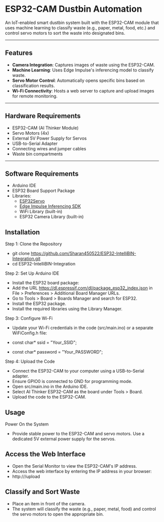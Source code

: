# ESP32-CAM Dustbin Automation

An IoT-enabled smart dustbin system built with the ESP32-CAM module that uses machine learning to classify waste (e.g., paper, metal, food, etc.) and control servo motors to sort the waste into designated bins.

---

## Features
- **Camera Integration**: Captures images of waste using the ESP32-CAM.
- **Machine Learning**: Uses Edge Impulse's inferencing model to classify waste.
- **Servo Motor Control**: Automatically opens specific bins based on classification results.
- **Wi-Fi Connectivity**: Hosts a web server to capture and upload images for remote monitoring.

---

## Hardware Requirements
- ESP32-CAM (AI Thinker Module)
- Servo Motors (4x)
- External 5V Power Supply for Servos
- USB-to-Serial Adapter
- Connecting wires and jumper cables
- Waste bin compartments

---

## Software Requirements
- Arduino IDE
- ESP32 Board Support Package
- Libraries:
  - [ESP32Servo](https://github.com/madhephaestus/ESP32Servo)
  - [Edge Impulse Inferencing SDK](https://docs.edgeimpulse.com/)
  - WiFi Library (built-in)
  - ESP32 Camera Library (built-in)


## Installation

Step 1: Clone the Repository
- git clone https://github.com/Sharan450522/ESP32-IntelliBIN-Integration.git
- cd ESP32-IntelliBIN-Integration

Step 2: Set Up Arduino IDE
- Install the ESP32 board package:
- Add the URL https://dl.espressif.com/dl/package_esp32_index.json in File > Preferences > Additional Board Manager URLs.
- Go to Tools > Board > Boards Manager and search for ESP32.
- Install the ESP32 package.
- Install the required libraries using the Library Manager.

Step 3: Configure Wi-Fi
- Update your Wi-Fi credentials in the code (src/main.ino) or a separate WiFiConfig.h file:

- const char* ssid = "Your_SSID";
- const char* password = "Your_PASSWORD";

Step 4: Upload the Code
- Connect the ESP32-CAM to your computer using a USB-to-Serial adapter.
- Ensure GPIO0 is connected to GND for programming mode.
- Open src/main.ino in the Arduino IDE.
- Select AI Thinker ESP32-CAM as the board under Tools > Board.
- Upload the code to the ESP32-CAM.

## Usage
Power On the System
- Provide stable power to the ESP32-CAM and servo motors. Use a dedicated 5V external power supply for the servos.

## Access the Web Interface
- Open the Serial Monitor to view the ESP32-CAM's IP address.
- Access the web interface by entering the IP address in your browser:
- http://<ESP32-CAM-IP>/upload

## Classify and Sort Waste
- Place an item in front of the camera.
- The system will classify the waste (e.g., paper, metal, food) and control the servo motors to open the appropriate bin.
